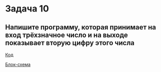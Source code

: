 # Задача 10

## Напишите программу, которая принимает на вход трёхзначное число и на выходе показывает вторую цифру этого числа

[Код](https://github.com/kutuzoffmoscow/C-/blob/main/les2/exp1/diagram.drawio.png)

[Блок-схема](https://github.com/kutuzoffmoscow/C-/blob/main/les2/exp1/Program.cs)